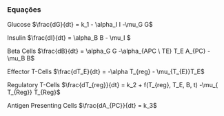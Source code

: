 ### Equações

Glucose 
$\frac{dG}{dt} = k_1 - \alpha_I I -\mu_G G$

Insulin
$\frac{dI}{dt} = \alpha_B B - \mu_I $

Beta Cells
$\frac{dB}{dt} = \alpha_G G -\alpha_{APC \ TE} T_E A_{PC} -\mu_B B$

Effector T-Cells
$\frac{dT_E}{dt} = -\alpha T_{reg} - \mu_{T_{E}}T_E$

Regulatory T-Cells 
$\frac{dT_{reg}}{dt} = k_2 + f(T_{reg}, T_E, B, t) -\mu_{ T_{Reg}} T_{Reg}$

Antigen Presenting Cells
$\frac{dA_{PC}}{dt} = k_3$

